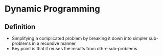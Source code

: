 # Dynamic Programming

## Definition
* Simplifying a complicated problem by breaking it down into simpler sub-problems in a recursive manner
* Key point is that it reuses the results from othre sub-problems
